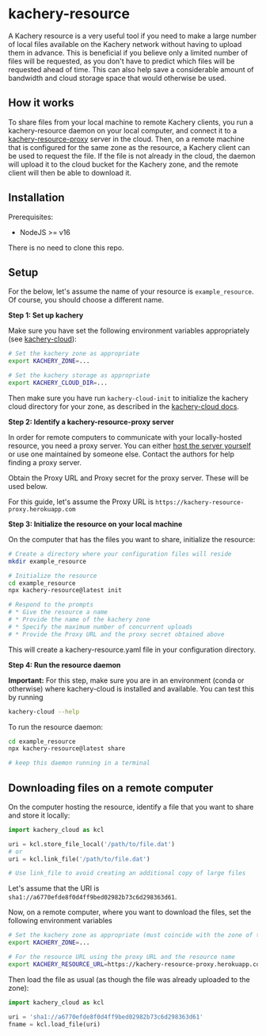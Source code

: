 # kachery-resource

A Kachery resource is a very useful tool if you need to make a large number of local files available on the Kachery network without having to upload them in advance. This is beneficial if you believe only a limited number of files will be requested, as you don't have to predict which files will be requested ahead of time. This can also help save a considerable amount of bandwidth and cloud storage space that would otherwise be used.

## How it works

To share files from your local machine to remote Kachery clients, you run a kachery-resource daemon on your local computer, and connect it to a [kachery-resource-proxy](https://github.com/scratchrealm/kachery-resource-proxy/blob/main/README.md) server in the cloud. Then, on a remote machine that is configured for the same zone as the resource, a Kachery client can be used to request the file. If the file is not already in the cloud, the daemon will upload it to the cloud bucket for the Kachery zone, and the remote client will then be able to download it.

## Installation

Prerequisites:
* NodeJS >= v16

There is no need to clone this repo.

## Setup

For the below, let's assume the name of your resource is `example_resource`. Of course, you should choose a different name.

**Step 1: Set up kachery**

Make sure you have set the following environment variables appropriately (see [kachery-cloud](https://github.com/flatironintstitute/kachery-cloud)):

```bash
# Set the kachery zone as appropriate
export KACHERY_ZONE=...

# Set the kachery storage as appropriate
export KACHERY_CLOUD_DIR=...
```

Then make sure you have run `kachery-cloud-init` to initialize the kachery cloud directory for your zone, as described in the [kachery-cloud docs](https://github.com/flatironintstitute/kachery-cloud).

**Step 2: Identify a kachery-resource-proxy server**

In order for remote computers to communicate with your locally-hosted resource, you need a proxy server. You can either [host the server yourself](https://github.com/scratchrealm/kachery-resource-proxy/blob/main/README.md) or use one maintained by someone else. Contact the authors for help finding a proxy server.

Obtain the Proxy URL and Proxy secret for the proxy server. These will be used below.

For this guide, let's assume the Proxy URL is `https://kachery-resource-proxy.herokuapp.com`

**Step 3: Initialize the resource on your local machine**

On the computer that has the files you want to share, initialize the resource:

```bash
# Create a directory where your configuration files will reside
mkdir example_resource

# Initialize the resource
cd example_resource
npx kachery-resource@latest init

# Respond to the prompts
# * Give the resource a name
# * Provide the name of the kachery zone
# * Specify the maximum number of concurrent uploads
# * Provide the Proxy URL and the proxy secret obtained above
```

This will create a kachery-resource.yaml file in your configuration directory.

**Step 4: Run the resource daemon**

**Important:** For this step, make sure you are in an environment (conda or otherwise) where kachery-cloud is installed and available. You can test this by running

```bash
kachery-cloud --help
```

To run the resource daemon:

```bash
cd example_resource
npx kachery-resource@latest share

# keep this daemon running in a terminal
```

## Downloading files on a remote computer

On the computer hosting the resource, identify a file that you want to share and store it locally:

```python
import kachery_cloud as kcl

uri = kcl.store_file_local('/path/to/file.dat')
# or
uri = kcl.link_file('/path/to/file.dat')

# Use link_file to avoid creating an additional copy of large files
```

Let's assume that the URI is `sha1://a6770efde8f0d4ff9bed02982b73c6d298363d61`.


Now, on a remote computer, where you want to download the files, set the following environment variables

```bash
# Set the kachery zone as appropriate (must coincide with the zone of the resource)
export KACHERY_ZONE=...

# For the resource URL using the proxy URL and the resource name
export KACHERY_RESOURCE_URL=https://kachery-resource-proxy.herokuapp.com/r/example_resource
```

Then load the file as usual (as though the file was already uploaded to the zone):

```python
import kachery_cloud as kcl

uri = 'sha1://a6770efde8f0d4ff9bed02982b73c6d298363d61'
fname = kcl.load_file(uri)
```
